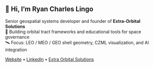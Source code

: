 ## 👋 Hi, I’m Ryan Charles Lingo  
Senior geospatial systems developer and founder of **Extra-Orbital Solutions**  
🌌 Building orbital tract frameworks and educational tools for space governance  
🛰️ Focus: LEO / MEO / GEO shell geometry, CZML visualization, and AI integration  

[Website](https://www.ryan-lingo.com) • [LinkedIn](https://www.linkedin.com/in/ryan-lingo) • [Extra Orbital Solutions](https://github.com/ExtraOrbitalSolutions)
